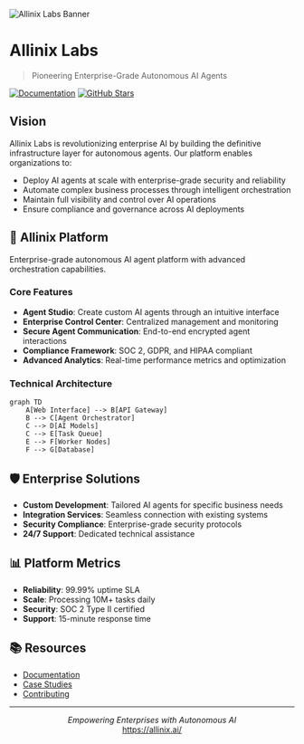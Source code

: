 ![Allinix Labs Banner](https://github.com/Allinix-ai/Allinix-app/next/public/banner.png)

# Allinix Labs

> Pioneering Enterprise-Grade Autonomous AI Agents

[![Documentation](https://img.shields.io/badge/docs-gitbook-blue.svg)](https://allinix-ai.gitbook.io/allinix)
[![GitHub Stars](https://img.shields.io/github/stars/Allinix-Labs/Allinix?style=social)](https://github.com/Allinix-ai/Allinix-app)

## Vision

Allinix Labs is revolutionizing enterprise AI by building the definitive infrastructure layer for autonomous agents. Our platform enables organizations to:
- Deploy AI agents at scale with enterprise-grade security and reliability
- Automate complex business processes through intelligent orchestration
- Maintain full visibility and control over AI operations
- Ensure compliance and governance across AI deployments

## 🚀 Allinix Platform

Enterprise-grade autonomous AI agent platform with advanced orchestration capabilities.

### Core Features

- **Agent Studio**: Create custom AI agents through an intuitive interface
- **Enterprise Control Center**: Centralized management and monitoring
- **Secure Agent Communication**: End-to-end encrypted agent interactions
- **Compliance Framework**: SOC 2, GDPR, and HIPAA compliant
- **Advanced Analytics**: Real-time performance metrics and optimization

### Technical Architecture

```mermaid
graph TD
    A[Web Interface] --> B[API Gateway]
    B --> C[Agent Orchestrator]
    C --> D[AI Models]
    C --> E[Task Queue]
    E --> F[Worker Nodes]
    F --> G[Database]
```

## 🛡️ Enterprise Solutions

- **Custom Development**: Tailored AI agents for specific business needs
- **Integration Services**: Seamless connection with existing systems
- **Security Compliance**: Enterprise-grade security protocols
- **24/7 Support**: Dedicated technical assistance

## 📊 Platform Metrics

- **Reliability**: 99.99% uptime SLA
- **Scale**: Processing 10M+ tasks daily
- **Security**: SOC 2 Type II certified
- **Support**: 15-minute response time

## 📚 Resources

- [Documentation](https://allinix-ai.gitbook.io/allinix)
- [Case Studies](https://allinix-ai.gitbook.io/allinix/essentials/allinix-use-cases)
- [Contributing](https://allinix-ai.gitbook.io/allinix/essentials/contributing-to-allinix)
---

<p align="center">
<i>Empowering Enterprises with Autonomous AI</i><br>
<a href="https://allinix.ai/">https://allinix.ai/</a>
</p>
